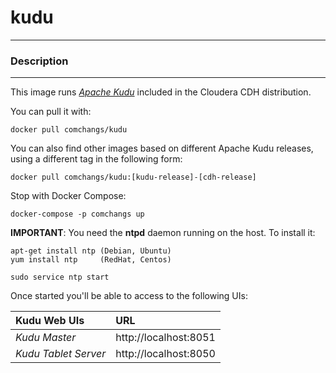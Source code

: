 # **kudu**
___

### Description
___

This image runs [*Apache Kudu*](https://kudu.apache.org/) included in the Cloudera CDH distribution.

You can pull it with:

    docker pull comchangs/kudu


You can also find other images based on different Apache Kudu releases, using a different tag in the following form:

    docker pull comchangs/kudu:[kudu-release]-[cdh-release]


Stop with Docker Compose:

    docker-compose -p comchangs up


**IMPORTANT**: You need the **ntpd** daemon running on the host. To install it:

    apt-get install ntp (Debian, Ubuntu)
    yum install ntp     (RedHat, Centos)
    
    sudo service ntp start

Once started you'll be able to access to the following UIs:

| **Kudu Web UIs**           |**URL**                    |
|:----------------------------|:--------------------------|
| *Kudu Master*               | http://localhost:8051     |
| *Kudu Tablet Server*        | http://localhost:8050     |
